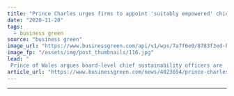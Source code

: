 ```yaml
---
title: "Prince Charles urges firms to appoint 'suitably empowered' chief sustainability officers"
date: "2020-11-20"
tags: 
  - business green
source: "business green"
image_url: "https://www.businessgreen.com/api/v1/wps/7a7f6e0/8783f3ed-b9a9-44ce-af48-4fb3aea6932e/1/The-Prince-of-Wales-Headshot-002-185x114.jpg"
image_fp: "/assets/img/post_thumbnails/116.jpg"
lead: "
 Prince of Wales argues board-level chief sustainability officers are 'increasingly central to market competitiveness' ..."
article_url: "https://www.businessgreen.com/news/4023694/prince-charles-urges-firms-appoint-suitably-empowered-chief-sustainability-officers"
---
```


---
